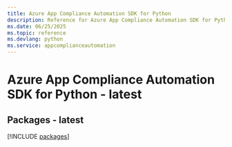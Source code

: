 ```yaml
---
title: Azure App Compliance Automation SDK for Python
description: Reference for Azure App Compliance Automation SDK for Python
ms.date: 06/25/2025
ms.topic: reference
ms.devlang: python
ms.service: appcomplianceautomation
---
```

# Azure App Compliance Automation SDK for Python - latest
## Packages - latest
[!INCLUDE [packages](app-compliance-automation-index.md)]